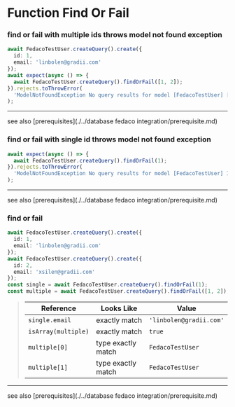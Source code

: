 # Function Find Or Fail
### find or fail with multiple ids throws model not found exception

```typescript
await FedacoTestUser.createQuery().create({
  id: 1,
  email: 'linbolen@gradii.com'
});
await expect(async () => {
  await FedacoTestUser.createQuery().findOrFail([1, 2]);
}).rejects.toThrowError(
  'ModelNotFoundException No query results for model [FedacoTestUser] [1,2]'
);
```


----
see also [prerequisites](./../database fedaco integration/prerequisite.md)

### find or fail with single id throws model not found exception

```typescript
await expect(async () => {
  await FedacoTestUser.createQuery().findOrFail(1);
}).rejects.toThrowError(
  'ModelNotFoundException No query results for model [FedacoTestUser] 1'
);
```


----
see also [prerequisites](./../database fedaco integration/prerequisite.md)

### find or fail

```typescript
await FedacoTestUser.createQuery().create({
  id: 1,
  email: 'linbolen@gradii.com'
});
await FedacoTestUser.createQuery().create({
  id: 2,
  email: 'xsilen@gradii.com'
});
const single = await FedacoTestUser.createQuery().findOrFail(1);
const multiple = await FedacoTestUser.createQuery().findOrFail([1, 2]);
```


> | Reference | Looks Like | Value |
> | ------ | ----- | ----- |
> | `single.email` | exactly match | `'linbolen@gradii.com'` |
> | `isArray(multiple)` | exactly match | `true` |
> | `multiple[0]` | type exactly match | `FedacoTestUser` |
> | `multiple[1]` | type exactly match | `FedacoTestUser` |


----
see also [prerequisites](./../database fedaco integration/prerequisite.md)
